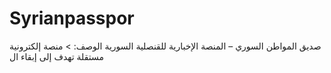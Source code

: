 # Syrianpasspor
صديق المواطن السوري – المنصة الإخبارية للقنصلية السورية  الوصف:  > منصة إلكترونية مستقلة تهدف إلى إبقاء ال
